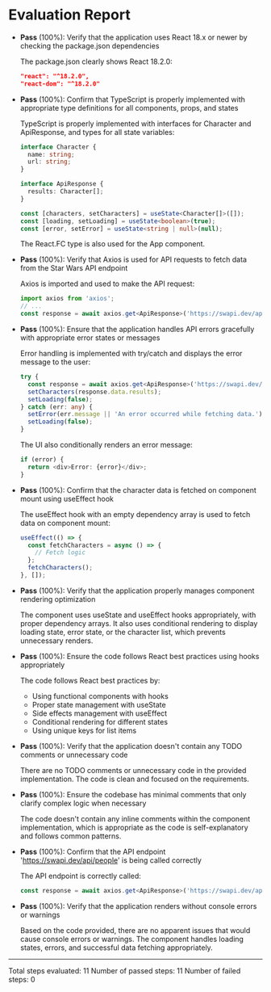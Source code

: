 # Evaluation Report

- **Pass** (100%): Verify that the application uses React 18.x or newer by checking the package.json dependencies
  
  The package.json clearly shows React 18.2.0:
  ```json
  "react": "^18.2.0",
  "react-dom": "^18.2.0"
  ```

- **Pass** (100%): Confirm that TypeScript is properly implemented with appropriate type definitions for all components, props, and states
  
  TypeScript is properly implemented with interfaces for Character and ApiResponse, and types for all state variables:
  ```typescript
  interface Character {
    name: string;
    url: string;
  }
  
  interface ApiResponse {
    results: Character[];
  }
  
  const [characters, setCharacters] = useState<Character[]>([]);
  const [loading, setLoading] = useState<boolean>(true);
  const [error, setError] = useState<string | null>(null);
  ```
  
  The React.FC type is also used for the App component.

- **Pass** (100%): Verify that Axios is used for API requests to fetch data from the Star Wars API endpoint
  
  Axios is imported and used to make the API request:
  ```typescript
  import axios from 'axios';
  // ...
  const response = await axios.get<ApiResponse>('https://swapi.dev/api/people');
  ```

- **Pass** (100%): Ensure that the application handles API errors gracefully with appropriate error states or messages
  
  Error handling is implemented with try/catch and displays the error message to the user:
  ```typescript
  try {
    const response = await axios.get<ApiResponse>('https://swapi.dev/api/people');
    setCharacters(response.data.results);
    setLoading(false);
  } catch (err: any) {
    setError(err.message || 'An error occurred while fetching data.');
    setLoading(false);
  }
  ```
  
  The UI also conditionally renders an error message:
  ```typescript
  if (error) {
    return <div>Error: {error}</div>;
  }
  ```

- **Pass** (100%): Confirm that the character data is fetched on component mount using useEffect hook
  
  The useEffect hook with an empty dependency array is used to fetch data on component mount:
  ```typescript
  useEffect(() => {
    const fetchCharacters = async () => {
      // Fetch logic
    };
    fetchCharacters();
  }, []);
  ```

- **Pass** (100%): Verify that the application properly manages component rendering optimization
  
  The component uses useState and useEffect hooks appropriately, with proper dependency arrays. It also uses conditional rendering to display loading state, error state, or the character list, which prevents unnecessary renders.

- **Pass** (100%): Ensure the code follows React best practices using hooks appropriately
  
  The code follows React best practices by:
  - Using functional components with hooks
  - Proper state management with useState
  - Side effects management with useEffect
  - Conditional rendering for different states
  - Using unique keys for list items

- **Pass** (100%): Verify that the application doesn't contain any TODO comments or unnecessary code
  
  There are no TODO comments or unnecessary code in the provided implementation. The code is clean and focused on the requirements.

- **Pass** (100%): Ensure the codebase has minimal comments that only clarify complex logic when necessary
  
  The code doesn't contain any inline comments within the component implementation, which is appropriate as the code is self-explanatory and follows common patterns.

- **Pass** (100%): Confirm that the API endpoint 'https://swapi.dev/api/people' is being called correctly
  
  The API endpoint is correctly called:
  ```typescript
  const response = await axios.get<ApiResponse>('https://swapi.dev/api/people');
  ```

- **Pass** (100%): Verify that the application renders without console errors or warnings
  
  Based on the code provided, there are no apparent issues that would cause console errors or warnings. The component handles loading states, errors, and successful data fetching appropriately.

---

Total steps evaluated: 11
Number of passed steps: 11
Number of failed steps: 0